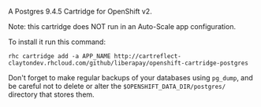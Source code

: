 A Postgres 9.4.5 Cartridge for OpenShift v2.

Note: this cartridge does NOT run in an Auto-Scale app configuration.

To install it run this command:

    rhc cartridge add -a APP_NAME http://cartreflect-claytondev.rhcloud.com/github/liberapay/openshift-cartridge-postgres

Don't forget to make regular backups of your databases using `pg_dump`, and be
careful not to delete or alter the `$OPENSHIFT_DATA_DIR/postgres/` directory
that stores them.
